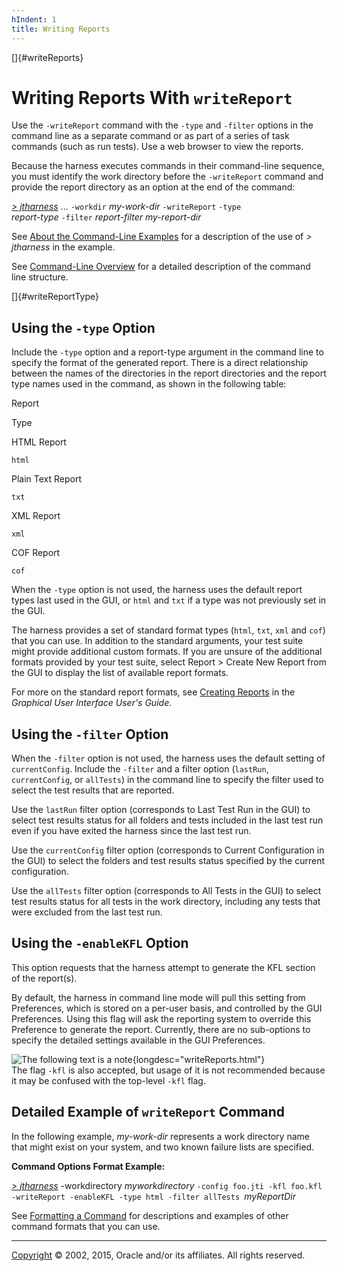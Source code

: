 ```yaml
---
hIndent: 1
title: Writing Reports
---
```


[]{#writeReports}

# Writing Reports With `writeReport`

Use the `-writeReport` command with the `-type` and `-filter` options in the command line as a
separate command or as part of a series of task commands (such as run tests). Use a web browser to
view the reports.

Because the harness executes commands in their command-line sequence, you must identify the work
directory before the `-writeReport` command and provide the report directory as an option at the end
of the command:

[*\> jtharness*](aboutExamples.html) \... `-workdir` *my-work-dir* `-writeReport` `-type`\
*report-type* `-filter` *report-filter* *my-report-dir*

See [About the Command-Line Examples](aboutExamples.html) for a description of the use of *\>
jtharness* in the example.

See [Command-Line Overview](commandLine.html) for a detailed description of the command line
structure.

[]{#writeReportType}

## Using the `-type` Option

Include the `-type` option and a report-type argument in the command line to specify the format of
the generated report. There is a direct relationship between the names of the directories in the
report directories and the report type names used in the command, as shown in the following table:

Report

Type

HTML Report

`html`

Plain Text Report

`txt`

XML Report

`xml`

COF Report

`cof`

When the `-type` option is not used, the harness uses the default report types last used in the GUI,
or `html` and `txt` if a type was not previously set in the GUI.

The harness provides a set of standard format types (`html`, `txt`, `xml` and `cof`) that you can
use. In addition to the standard arguments, your test suite might provide additional custom formats.
If you are unsure of the additional formats provided by your test suite, select Report \> Create New
Report from the GUI to display the list of available report formats.

For more on the standard report formats, see [Creating
Reports](../../default/report/newReports.html#CreateTestReport) in the *Graphical User Interface
User\'s Guide*.

## Using the `-filter` Option

When the `-filter` option is not used, the harness uses the default setting of `currentConfig`.
Include the `-filter` and a filter option (`lastRun`, `currentConfig`, or `allTests`) in the command
line to specify the filter used to select the test results that are reported.

Use the `lastRun` filter option (corresponds to Last Test Run in the GUI) to select test results
status for all folders and tests included in the last test run even if you have exited the harness
since the last test run.

Use the `currentConfig` filter option (corresponds to Current Configuration in the GUI) to select
the folders and test results status specified by the current configuration.

Use the `allTests` filter option (corresponds to All Tests in the GUI) to select test results status
for all tests in the work directory, including any tests that were excluded from the last test run.

## Using the `-enableKFL` Option

This option requests that the harness attempt to generate the KFL section of the report(s).

By default, the harness in command line mode will pull this setting from Preferences, which is
stored on a per-user basis, and controlled by the GUI Preferences. Using this flag will ask the
reporting system to override this Preference to generate the report. Currently, there are no
sub-options to specify the detailed settings available in the GUI Preferences.

![The following text is a note](../../images/hg_note.gif){longdesc="writeReports.html"}\
The flag `-kfl` is also accepted, but usage of it is not recommended because it may be confused with
the top-level `-kfl` flag.

## Detailed Example of `writeReport` Command

In the following example, *my-work-dir* represents a work directory name that might exist on your
system, and two known failure lists are specified.

**Command Options Format Example:**

[*\> jtharness*](aboutExamples.html) -workdirectory *myworkdirectory*
`-config foo.jti -kfl foo.kfl -writeReport -enableKFL -type html -filter allTests `*myReportDir*

See [Formatting a Command](formatCommands.html) for descriptions and examples of other command
formats that you can use.

----------------------------------------------------------------------------------------------------

[Copyright](../copyright.html) © 2002, 2015, Oracle and/or its affiliates. All rights reserved.
